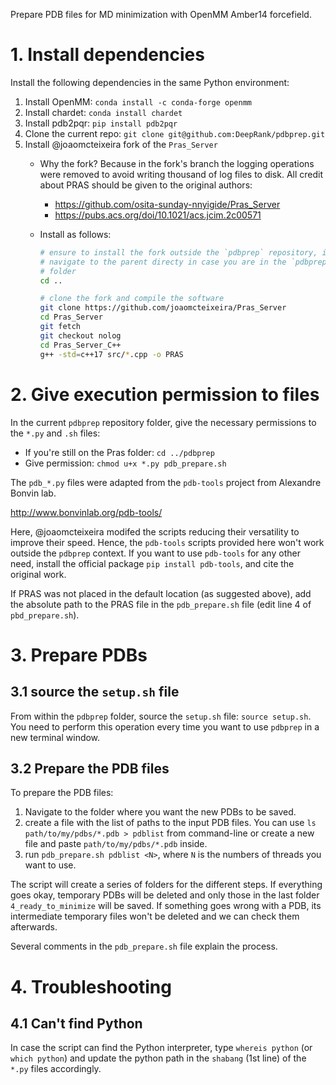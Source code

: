 Prepare PDB files for MD minimization with OpenMM Amber14 forcefield.

# 1. Install dependencies

Install the following dependencies in the same Python environment:

1. Install OpenMM: `conda install -c conda-forge openmm`
1. Install chardet: `conda install chardet`
1. Install pdb2pqr: `pip install pdb2pqr`
1. Clone the current repo: `git clone git@github.com:DeepRank/pdbprep.git`
1. Install @joaomcteixeira fork of the `Pras_Server`
    - Why the fork? Because in the fork's branch the logging operations were removed
to avoid writing thousand of log files to disk. All credit about PRAS should be
given to the original authors:

        * https://github.com/osita-sunday-nnyigide/Pras_Server
        * https://pubs.acs.org/doi/10.1021/acs.jcim.2c00571
    - Install as follows:

        ```bash
        # ensure to install the fork outside the `pdbprep` repository, if needed,
        # navigate to the parent directy in case you are in the `pdbprep` repository
        # folder
        cd ..

        # clone the fork and compile the software
        git clone https://github.com/joaomcteixeira/Pras_Server
        cd Pras_Server
        git fetch
        git checkout nolog
        cd Pras_Server_C++
        g++ -std=c++17 src/*.cpp -o PRAS
        ```


# 2. Give execution permission to files

In the current `pdbprep` repository folder, give the necessary permissions to
the `*.py` and `.sh` files:

- If you're still on the Pras folder: `cd ../pdbprep`
- Give permission: `chmod u+x *.py pdb_prepare.sh`

The `pdb_*.py` files were adapted from the `pdb-tools` project from Alexandre
Bonvin lab.

http://www.bonvinlab.org/pdb-tools/

Here, @joaomcteixeira modifed the scripts reducing their versatility to
improve their speed. Hence, the `pdb-tools` scripts provided here won't work
outside the `pdbprep` context. If you want to use `pdb-tools` for any other need,
install the official package `pip install pdb-tools`, and cite the original work.

If PRAS was not placed in the default location (as suggested above), add the
absolute path to the PRAS file in the `pdb_prepare.sh` file (edit line 4 of
`pbd_prepare.sh`).

# 3. Prepare PDBs

## 3.1 source the `setup.sh` file

From within the `pdbprep` folder, source the `setup.sh` file: `source setup.sh`.
You need to perform this operation every time you want to use `pdbprep` in a new
terminal window.

## 3.2 Prepare the PDB files

To prepare the PDB files:

1. Navigate to the folder where you want the new PDBs to be saved.
1. create a file with the list of paths to the input PDB files.
You can use `ls path/to/my/pdbs/*.pdb > pdblist` from command-line
or create a new file and paste `path/to/my/pdbs/*.pdb` inside.
1. run `pdb_prepare.sh pdblist <N>`, where `N` is the numbers of threads you want to use.

The script will create a series of folders for the different steps. If
everything goes okay, temporary PDBs will be deleted and only those in the last
folder `4_ready_to_minimize` will be saved. If something goes wrong with a
PDB, its intermediate temporary files won't be deleted and we can check them
afterwards.

Several comments in the `pdb_prepare.sh` file explain the process.


# 4. Troubleshooting

## 4.1 Can't find Python

In case the script can find the Python interpreter, type `whereis python` (or
`which python`) and update the python path in the `shabang` (1st line) of the `*.py` files
accordingly.
